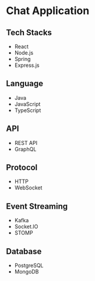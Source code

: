 # Chat Application

## Tech Stacks
- React
- Node.js
- Spring
- Express.js

## Language
- Java
- JavaScript
- TypeScript

## API
- REST API
- GraphQL

## Protocol 
- HTTP
- WebSocket

## Event Streaming
- Kafka
- Socket.IO
- STOMP

## Database
- PostgreSQL
- MongoDB
